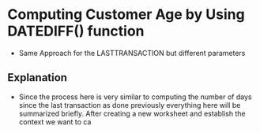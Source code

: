 # Computing Customer Age by Using DATEDIFF() function
* Same Approach for the LASTTRANSACTION but different parameters

## Explanation
* Since the process here is very similar to computing the number of days since the last transaction as done previously everything here will be summarized briefly. After creating a new worksheet and establish the context we want to ca
